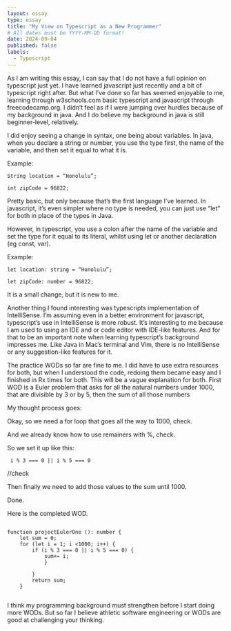 ```yaml
---
layout: essay
type: essay
title: "My View on Typescript as a New Programmer"
# All dates must be YYYY-MM-DD format!
date: 2024-09-04
published: false
labels:
  - Typescript
---
```


As I am writing this essay, I can say that I do not have a full opinion on typescript just yet. I have learned javascript just recently and a bit of typescript right after. But what I’ve done so far has seemed enjoyable to me, learning through w3schools.com basic typescript and javascript through freecodecamp.org. I didn’t feel as if I were jumping over hurdles because of my background in java. And I do believe my background in java is still beginner-level, relatively.

I did enjoy seeing a change in syntax, one being about variables.
In java, when you declare a string or number, you use the type first, the name of the variable, and then set it equal to what it is.

Example:
```
String location = “Honolulu”;

int zipCode = 96822;
```

Pretty basic, but only because that’s the first language I’ve learned.
In javascript, it’s even simpler where no type is needed, you can just use “let” for both in place of the types in Java.

However, in typescript, you use a colon after the name of the variable and set the type for it equal to its literal, whilst using let or another declaration (eg const, var).

Example:
```
let location: string = “Honolulu”;

let zipCode: number = 96822;
```
It is a small change, but it is new to me.

Another thing I found interesting was typescripts implementation of IntelliSense. I’m assuming even in a better environment for javascript, typescript’s use in IntelliSense is more robust. It’s interesting to me because I am used to using an IDE and or code editor with IDE-like features. And for that to be an important note when learning typescript’s background impresses me. Like Java in Mac’s terminal and Vim, there is no IntelliSense or any suggestion-like features for it.

The practice WODs so far are fine to me. I did have to use extra resources for both, but when I understood the code, redoing them became easy and I finished in Rx times for both. This will be a vague explanation for both. First WOD is a Euler problem that asks for all the natural numbers under 1000, that are divisible by 3 or by 5, then the sum of all those numbers

My thought process goes:

Okay, so we need a for loop that goes all the way to 1000, check.

And we already know how to use remainers with %, check.

So we set it up like this:
```
 i % 3 === 0 || i % 5 === 0
```
//check

Then finally we need to add those values to the sum until 1000.

Done.

Here is the completed WOD.

```

function projectEulerOne (): number {
    let sum = 0;
    for (let i = 1; i <1000; i++) {
        if (i % 3 === 0 || i % 5 === 0) {
            sum+= i;
            }
            
        }
        return sum;
    }
    
```
I think my programming background must strengthen before I start doing more WODs. But so far I believe athletic software engineering or WODs are good at challenging your thinking.
